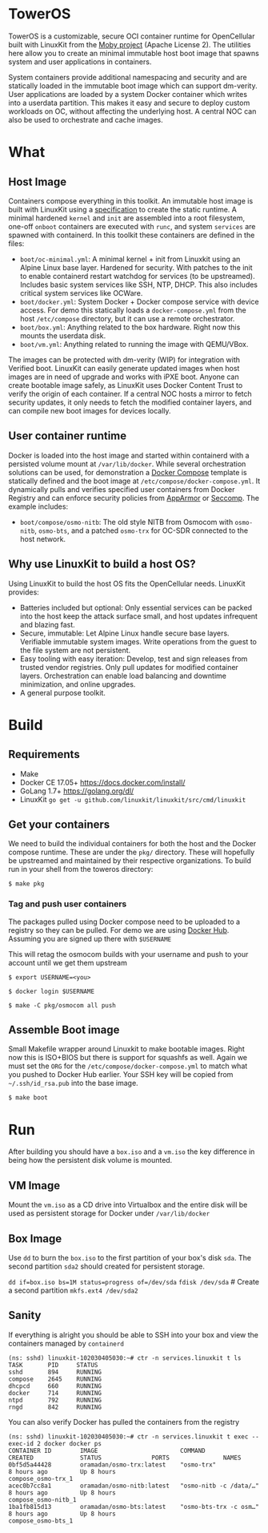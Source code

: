 
# TowerOS

TowerOS is a customizable, secure OCI container runtime for OpenCellular built with LinuxKit from the [Moby project](https://mobyproject.org) (Apache License 2). The utilities here allow you to create an minimal immutable host boot image that spawns system and user applications in containers.

System containers provide additional namespacing and security and are statically loaded in the immutable boot image which can support dm-verity. User applications are loaded by a system Docker container which writes into a userdata partition. This makes it easy and secure to deploy custom workloads on OC, without affecting the underlying host. A central NOC can also be used to orchestrate and cache images.

# What

## Host Image 
Containers compose everything in this toolkit. An immutable host image is built with LinuxKit using a [specification](https://github.com/linuxkit/linuxkit/blob/master/docs/yaml.md) to create the static runtime. A minimal hardened `kernel` and `init` are assembled into a root filesystem, one-off `onboot` containers are executed with `runc`, and system `services` are spawned with containerd. In this toolkit these containers are defined in the files:

- `boot/oc-minimal.yml`: A minimal kernel + init from Linuxkit using an Alpine Linux base layer. Hardened for security. With patches to the init to enable containerd restart watchdog for services (to be upstreamed). Includes basic system services like SSH, NTP, DHCP. This also includes critical system services like OCWare.
- `boot/docker.yml`: System Docker + Docker compose service with device access. For demo this statically loads a `docker-compose.yml` from the host `/etc/compose` directory, but it can use a remote orchestrator.
- `boot/box.yml`: Anything related to the box hardware. Right now this mounts the userdata disk.
- `boot/vm.yml`: Anything related to running the image with QEMU/VBox.

The images can be protected with dm-verity (WIP) for integration with Verified boot. LinuxKit can easily generate updated images when host images are in need of upgrade and works with iPXE boot. Anyone can create bootable image safely, as LinuxKit uses Docker Content Trust to verify the origin of each container. If a central NOC hosts a mirror to fetch security updates, it only needs to fetch the modified container layers, and can compile new boot images for devices locally.

## User container runtime
Docker is loaded into the host image and started within containerd with a persisted volume mount at `/var/lib/docker`. While several orchestration solutions can be used, for demonstration a [Docker Compose](https://docs.docker.com/compose/) template is statically defined and the boot image at `/etc/compose/docker-compose.yml`. It dynamically pulls and verifies specified user containers from Docker Registry and can enforce security policies from [AppArmor](https://docs.docker.com/engine/security/apparmor/) or [Seccomp](https://docs.docker.com/engine/security/seccomp/). The example includes:

- `boot/compose/osmo-nitb`: The old style NITB from Osmocom with `osmo-nitb`, `osmo-bts`, and a patched `osmo-trx` for OC-SDR connected to the host network. 


## Why use LinuxKit to build a host OS?

Using LinuxKit to build the host OS fits the OpenCellular needs. LinuxKit provides:

-   Batteries included but optional: Only essential services can be packed into the host keep the attack surface small, and host updates infrequent and blazing fast.
-   Secure, immutable: Let Alpine Linux handle secure base layers. Verifiable immutable system images. Write operations from the guest to the file system are not persistent.
-   Easy tooling with easy iteration: Develop, test and sign releases from trusted vendor registries. Only pull updates for modified container layers. Orchestration can enable load balancing and downtime minimization, and online upgrades. 
-   A general purpose toolkit.


# Build

## Requirements
- Make
- Docker CE 17.05+ https://docs.docker.com/install/
- GoLang 1.7+ https://golang.org/dl/
- LinuxKit `go get -u github.com/linuxkit/linuxkit/src/cmd/linuxkit`


## Get your containers

We need to build the individual containers for both the host and the Docker compose runtime. These are under the `pkg/` directory. These will hopefully be upstreamed and maintained by their respective organizations. To build run in your shell from the toweros directory:

`$ make pkg`

### Tag and push user containers
The packages pulled using Docker compose need to be uploaded to a registry so they can be pulled. For demo we are using [Docker Hub](https://hub.docker.com/). Assuming you are signed up there with `$USERNAME`

This will retag the osmocom builds with your username and push to your account until we get them upstream

`$ export USERNAME=<you>`

`$ docker login $USERNAME`

`$ make -C pkg/osmocom all push`

## Assemble Boot image
Small Makefile wrapper around Linuxkit to make bootable images. Right now this is ISO+BIOS but there is support for squashfs as well.
Again we must set the `ORG` for the `/etc/compose/docker-compose.yml` to match what you pushed to Docker Hub earlier. 
Your SSH key will be copied from `~/.ssh/id_rsa.pub` into the base image.

`$ make boot`

# Run
After building you should have a `box.iso` and a `vm.iso` the key difference in being how the persistent disk volume is mounted. 

## VM Image
Mount the `vm.iso` as a CD drive into Virtualbox and the entire disk will be used as persistent storage for Docker under `/var/lib/docker`

## Box Image
Use `dd` to burn the `box.iso` to the first partition of your box's disk `sda`. The second partition `sda2` should created for persistent storage.

`dd if=box.iso bs=1M status=progress of=/dev/sda`
`fdisk /dev/sda` # Create a second partition
`mkfs.ext4 /dev/sda2`

## Sanity
If everything is alright you should be able to SSH into your box and view the containers managed by `containerd`

```
(ns: sshd) linuxkit-102030405030:~# ctr -n services.linuxkit t ls
TASK       PID     STATUS    
sshd       894     RUNNING
compose    2645    RUNNING
dhcpcd     660     RUNNING
docker     714     RUNNING
ntpd       792     RUNNING
rngd       842     RUNNING
```
You can also verify Docker has pulled the containers from the registry
```
(ns: sshd) linuxkit-102030405030:~# ctr -n services.linuxkit t exec --exec-id 2 docker docker ps
CONTAINER ID        IMAGE                       COMMAND                  CREATED             STATUS              PORTS               NAMES
0bf5d5a44428        oramadan/osmo-trx:latest    "osmo-trx"               8 hours ago         Up 8 hours                              compose_osmo-trx_1
acec0b7cc8a1        oramadan/osmo-nitb:latest   "osmo-nitb -c /data/…"   8 hours ago         Up 8 hours                              compose_osmo-nitb_1
1ba1fb815d13        oramadan/osmo-bts:latest    "osmo-bts-trx -c osm…"   8 hours ago         Up 8 hours                              compose_osmo-bts_1
```
